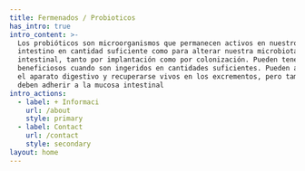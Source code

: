 ```yaml
---
title: Fermenados / Probioticos
has_intro: true
intro_content: >-
  Los probióticos son microorganismos que permanecen activos en nuestro
  intestino en cantidad suficiente como para alterar nuestra microbiota
  intestinal, tanto por implantación como por colonización. Pueden tener efectos
  beneficiosos cuando son ingeridos en cantidades suficientes. Pueden atravesar
  el aparato digestivo y recuperarse vivos en los excrementos, pero también se
  deben adherir a la mucosa intestinal
intro_actions:
  - label: + Informaci
    url: /about
    style: primary
  - label: Contact
    url: /contact
    style: secondary
layout: home
---
```

